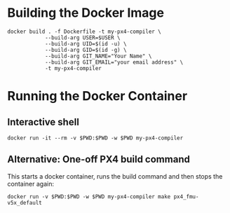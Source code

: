 
# Building the Docker Image
```shell
docker build . -f Dockerfile -t my-px4-compiler \
            --build-arg USER=$USER \
            --build-arg UID=$(id -u) \
            --build-arg GID=$(id -g) \
            --build-arg GIT_NAME="Your Name" \
            --build-arg GIT_EMAIL="your email address" \
            -t my-px4-compiler
```

# Running the Docker Container

## Interactive shell

```shell
docker run -it --rm -v $PWD:$PWD -w $PWD my-px4-compiler
```

## Alternative: One-off PX4 build command
This starts a docker container, runs the build command and then stops the container again:

```shell
docker run -v $PWD:$PWD -w $PWD my-px4-compiler make px4_fmu-v5x_default
```
